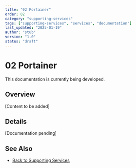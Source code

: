 ```yaml
---
title: "02 Portainer"
order: 02
category: "supporting-services"
tags: ["supporting-services", "services", "documentation"]
last_updated: "2025-01-19"
author: "stub"
version: "1.0"
status: "draft"
---
```


# 02 Portainer

This documentation is currently being developed.

## Overview

[Content to be added]

## Details

[Documentation pending]

## See Also

- [Back to Supporting Services](./README.md)
